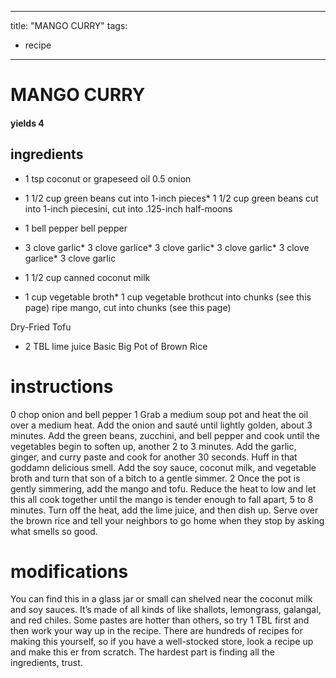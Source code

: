 

	
---
title: "MANGO CURRY"
tags:
  - recipe
---
# MANGO CURRY
#### yields 4
## ingredients
* 1 tsp coconut or grapeseed oil
0.5 onion
* 1 1/2 cup green beans cut into 1-inch pieces* 1 1/2 cup green beans cut into 1-inch piecesini, cut into .125-inch half-moons

* 1 bell pepper bell pepper
* 3 clove garlic* 3 clove garlice* 3 clove garlic* 3 clove garlic* 3 clove garlice* 3 clove garlic
* 1 1/2 cup canned coconut milk

* 1 cup vegetable broth* 1 cup vegetable brothcut into chunks (see this page) ripe mango, cut into chunks (see this page)

Dry-Fried Tofu
* 2 TBL lime juice
Basic Big Pot of Brown Rice

# instructions
0 chop onion and bell pepper
1 Grab a medium soup pot and heat the oil over a medium heat. Add the onion and sauté until
lightly golden, about 3 minutes. Add the green beans, zucchini, and bell pepper and cook until
the vegetables begin to soften up, another 2 to 3 minutes. Add the garlic, ginger, and curry
paste and cook for another 30 seconds. Huff in that goddamn delicious smell. Add the soy
sauce, coconut milk, and vegetable broth and turn that son of a bitch to a gentle simmer.
2 Once the pot is gently simmering, add the mango and tofu. Reduce the heat to low and let
this all cook together until the mango is tender enough to fall apart, 5 to 8 minutes. Turn off
the heat, add the lime juice, and then dish up. Serve over the brown rice and tell your neighbors
to  go home when they stop by asking what smells so good.

# modifications

You can find this in a glass jar or small can shelved near the coconut milk and soy sauces. It’s made of all kinds
of    like shallots, lemongrass, galangal, and red chiles. Some pastes are hotter than others, so try 1 TBL
first and then work your way up in the recipe. There are hundreds of recipes for making this    yourself, so if you
have a well-stocked store, look a recipe up and make this  er from scratch. The hardest part is finding all the
ingredients, trust.
	
	
